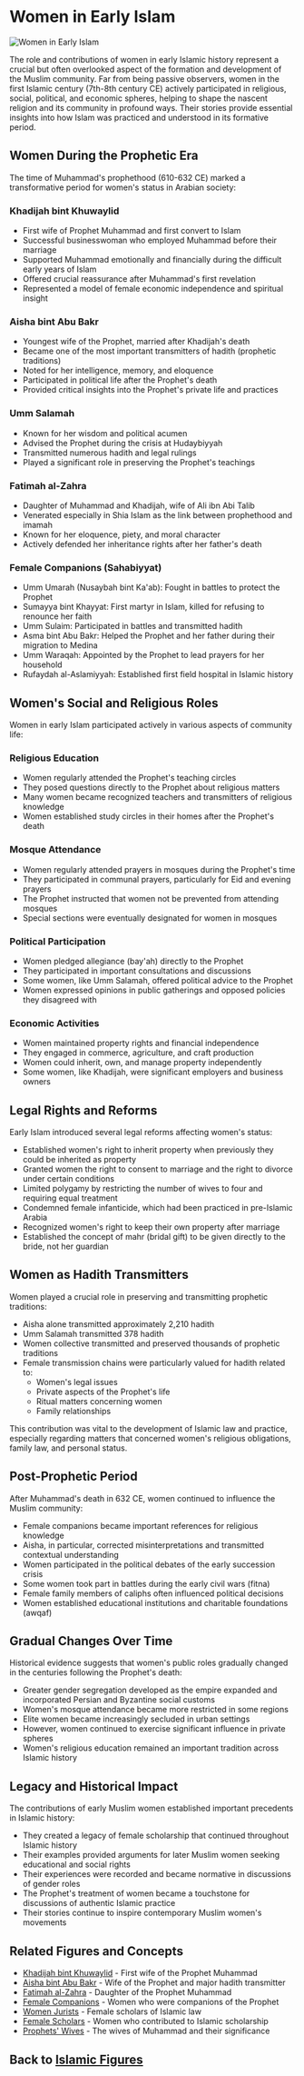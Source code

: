 # Women in Early Islam

![Women in Early Islam](../../images/women_early_islam.jpg)

The role and contributions of women in early Islamic history represent a crucial but often overlooked aspect of the formation and development of the Muslim community. Far from being passive observers, women in the first Islamic century (7th-8th century CE) actively participated in religious, social, political, and economic spheres, helping to shape the nascent religion and its community in profound ways. Their stories provide essential insights into how Islam was practiced and understood in its formative period.

## Women During the Prophetic Era

The time of Muhammad's prophethood (610-632 CE) marked a transformative period for women's status in Arabian society:

### Khadijah bint Khuwaylid

- First wife of Prophet Muhammad and first convert to Islam
- Successful businesswoman who employed Muhammad before their marriage
- Supported Muhammad emotionally and financially during the difficult early years of Islam
- Offered crucial reassurance after Muhammad's first revelation
- Represented a model of female economic independence and spiritual insight

### Aisha bint Abu Bakr

- Youngest wife of the Prophet, married after Khadijah's death
- Became one of the most important transmitters of hadith (prophetic traditions)
- Noted for her intelligence, memory, and eloquence
- Participated in political life after the Prophet's death
- Provided critical insights into the Prophet's private life and practices

### Umm Salamah

- Known for her wisdom and political acumen
- Advised the Prophet during the crisis at Hudaybiyyah
- Transmitted numerous hadith and legal rulings
- Played a significant role in preserving the Prophet's teachings

### Fatimah al-Zahra

- Daughter of Muhammad and Khadijah, wife of Ali ibn Abi Talib
- Venerated especially in Shia Islam as the link between prophethood and imamah
- Known for her eloquence, piety, and moral character
- Actively defended her inheritance rights after her father's death

### Female Companions (Sahabiyyat)

- Umm Umarah (Nusaybah bint Ka'ab): Fought in battles to protect the Prophet
- Sumayya bint Khayyat: First martyr in Islam, killed for refusing to renounce her faith
- Umm Sulaim: Participated in battles and transmitted hadith
- Asma bint Abu Bakr: Helped the Prophet and her father during their migration to Medina
- Umm Waraqah: Appointed by the Prophet to lead prayers for her household
- Rufaydah al-Aslamiyyah: Established first field hospital in Islamic history

## Women's Social and Religious Roles

Women in early Islam participated actively in various aspects of community life:

### Religious Education

- Women regularly attended the Prophet's teaching circles
- They posed questions directly to the Prophet about religious matters
- Many women became recognized teachers and transmitters of religious knowledge
- Women established study circles in their homes after the Prophet's death

### Mosque Attendance

- Women regularly attended prayers in mosques during the Prophet's time
- They participated in communal prayers, particularly for Eid and evening prayers
- The Prophet instructed that women not be prevented from attending mosques
- Special sections were eventually designated for women in mosques

### Political Participation

- Women pledged allegiance (bay'ah) directly to the Prophet
- They participated in important consultations and discussions
- Some women, like Umm Salamah, offered political advice to the Prophet
- Women expressed opinions in public gatherings and opposed policies they disagreed with

### Economic Activities

- Women maintained property rights and financial independence
- They engaged in commerce, agriculture, and craft production
- Women could inherit, own, and manage property independently
- Some women, like Khadijah, were significant employers and business owners

## Legal Rights and Reforms

Early Islam introduced several legal reforms affecting women's status:

- Established women's right to inherit property when previously they could be inherited as property
- Granted women the right to consent to marriage and the right to divorce under certain conditions
- Limited polygamy by restricting the number of wives to four and requiring equal treatment
- Condemned female infanticide, which had been practiced in pre-Islamic Arabia
- Recognized women's right to keep their own property after marriage
- Established the concept of mahr (bridal gift) to be given directly to the bride, not her guardian

## Women as Hadith Transmitters

Women played a crucial role in preserving and transmitting prophetic traditions:

- Aisha alone transmitted approximately 2,210 hadith
- Umm Salamah transmitted 378 hadith
- Women collective transmitted and preserved thousands of prophetic traditions
- Female transmission chains were particularly valued for hadith related to:
  - Women's legal issues
  - Private aspects of the Prophet's life
  - Ritual matters concerning women
  - Family relationships

This contribution was vital to the development of Islamic law and practice, especially regarding matters that concerned women's religious obligations, family law, and personal status.

## Post-Prophetic Period

After Muhammad's death in 632 CE, women continued to influence the Muslim community:

- Female companions became important references for religious knowledge
- Aisha, in particular, corrected misinterpretations and transmitted contextual understanding
- Women participated in the political debates of the early succession crisis
- Some women took part in battles during the early civil wars (fitna)
- Female family members of caliphs often influenced political decisions
- Women established educational institutions and charitable foundations (awqaf)

## Gradual Changes Over Time

Historical evidence suggests that women's public roles gradually changed in the centuries following the Prophet's death:

- Greater gender segregation developed as the empire expanded and incorporated Persian and Byzantine social customs
- Women's mosque attendance became more restricted in some regions
- Elite women became increasingly secluded in urban settings
- However, women continued to exercise significant influence in private spheres
- Women's religious education remained an important tradition across Islamic history

## Legacy and Historical Impact

The contributions of early Muslim women established important precedents in Islamic history:

- They created a legacy of female scholarship that continued throughout Islamic history
- Their examples provided arguments for later Muslim women seeking educational and social rights
- Their experiences were recorded and became normative in discussions of gender roles
- The Prophet's treatment of women became a touchstone for discussions of authentic Islamic practice
- Their stories continue to inspire contemporary Muslim women's movements

## Related Figures and Concepts

- [Khadijah bint Khuwaylid](./khadijah.md) - First wife of the Prophet Muhammad
- [Aisha bint Abu Bakr](./aisha.md) - Wife of the Prophet and major hadith transmitter
- [Fatimah al-Zahra](./fatimah.md) - Daughter of the Prophet Muhammad
- [Female Companions](./female_companions.md) - Women who were companions of the Prophet
- [Women Jurists](./women_jurists.md) - Female scholars of Islamic law
- [Female Scholars](./female_scholars.md) - Women who contributed to Islamic scholarship
- [Prophets' Wives](./prophets_wives.md) - The wives of Muhammad and their significance

## Back to [Islamic Figures](./README.md)

